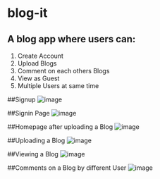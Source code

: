 # blog-it
## A blog app where users can:
1) Create Account
2) Upload Blogs
3) Comment on each others Blogs
4) View as Guest
5) Multiple Users at same time

##Signup
![image](https://github.com/shreyanshtiwari02/blog-it/assets/81490172/7966c68a-7d76-4d81-95d6-d876d3946958)

##Signin Page
![image](https://github.com/shreyanshtiwari02/blog-it/assets/81490172/68e6761d-cbc1-4eea-a790-74f0fa7657a4)

##Homepage after uploading a Blog
![image](https://github.com/shreyanshtiwari02/blog-it/assets/81490172/bf8502d1-b9cd-4095-9da7-e6acd49cb664)

##Uploading a Blog
![image](https://github.com/shreyanshtiwari02/blog-it/assets/81490172/1c1cd2e0-3782-47a5-8488-2c480186ab0b)

##Viewing a Blog
![image](https://github.com/shreyanshtiwari02/blog-it/assets/81490172/6b02977b-3735-44bf-bc04-3308259d7804)

##Comments on a Blog by different User
![image](https://github.com/shreyanshtiwari02/blog-it/assets/81490172/71b20388-db07-44f3-8771-18ac6fce8cac)
